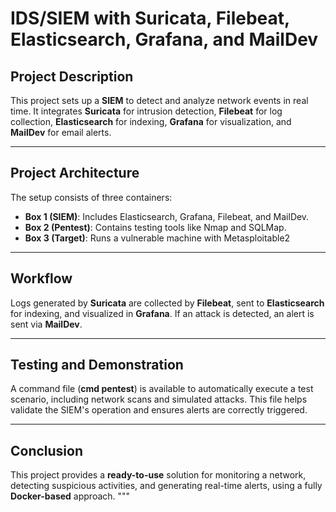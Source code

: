 # **IDS/SIEM with Suricata, Filebeat, Elasticsearch, Grafana, and MailDev**

## **Project Description**
This project sets up a **SIEM** to detect and analyze network events in real time. It integrates **Suricata** for intrusion detection, **Filebeat** for log collection, **Elasticsearch** for indexing, **Grafana** for visualization, and **MailDev** for email alerts.

---

## **Project Architecture**
The setup consists of three containers:
- **Box 1 (SIEM)**: Includes Elasticsearch, Grafana, Filebeat, and MailDev.
- **Box 2 (Pentest)**: Contains testing tools like Nmap and SQLMap.
- **Box 3 (Target)**: Runs a vulnerable machine with Metasploitable2

---

## **Workflow**
Logs generated by **Suricata** are collected by **Filebeat**, sent to **Elasticsearch** for indexing, and visualized in **Grafana**. If an attack is detected, an alert is sent via **MailDev**.

---

## **Testing and Demonstration**
A command file (**cmd pentest**) is available to automatically execute a test scenario, including network scans and simulated attacks. This file helps validate the SIEM's operation and ensures alerts are correctly triggered.

---

## **Conclusion**
This project provides a **ready-to-use** solution for monitoring a network, detecting suspicious activities, and generating real-time alerts, using a fully **Docker-based** approach.
"""
